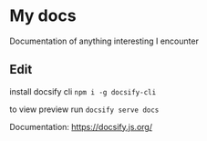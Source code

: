 # My docs

Documentation of anything interesting I encounter

## Edit

install docsify cli `npm i -g docsify-cli`

to view preview run `docsify serve docs`

Documentation: https://docsify.js.org/